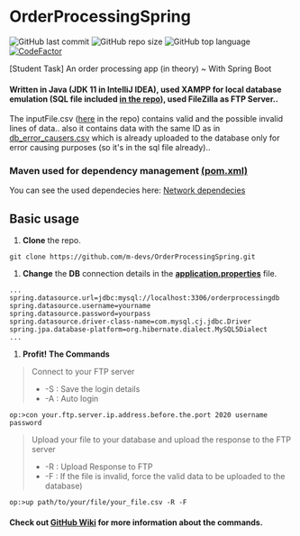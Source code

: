 # OrderProcessingSpring
![GitHub last commit](https://img.shields.io/github/last-commit/m-devs/OrderProcessingSpring?color=%23dc143c) ![GitHub repo size](https://img.shields.io/github/repo-size/m-devs/OrderProcessingSpring?color=%23dc155d) ![GitHub top language](https://img.shields.io/github/languages/top/m-devs/OrderProcessingSpring?color=%23dc151b) [![CodeFactor](https://www.codefactor.io/repository/github/m-devs/orderprocessingspring/badge)](https://www.codefactor.io/repository/github/m-devs/orderprocessingspring)

[Student Task] An order processing app (in theory) ~ With Spring Boot

#### Written in Java (JDK 11 in IntelliJ IDEA), used XAMPP for local database emulation (SQL file included [in the repo](https://github.com/m-devs/OrderProcessingSpring/blob/master/orderprocessingdb.sql)), used FileZilla as FTP Server..

The inputFile.csv ([here](https://github.com/m-devs/OrderProcessingSpring/blob/master/inputFile.csv) in the repo) contains valid and the possible invalid lines of data.. also it contains data with the same ID as in [db_error_causers.csv](https://github.com/m-devs/OrderProcessingSpring/blob/master/db_error_causers.csv) which is already uploaded to the database only for error causing purposes (so it's in the sql file already)..

### Maven used for dependency management [(pom.xml)](https://github.com/m-devs/OrderProcessingSpring/blob/master/pom.xml)
You can see the used dependecies here: [Network dependecies](https://github.com/m-devs/OrderProcessingSpring/network/dependencies)

## Basic usage

1. **Clone** the repo.
```Git
git clone https://github.com/m-devs/OrderProcessingSpring.git
```
1. **Change** the **DB** connection details in the **[application.properties](https://github.com/m-devs/OrderProcessingSpring/blob/master/src/main/resources/application.properties)** file.
```Properties
...
spring.datasource.url=jdbc:mysql://localhost:3306/orderprocessingdb
spring.datasource.username=yourname
spring.datasource.password=yourpass
spring.datasource.driver-class-name=com.mysql.cj.jdbc.Driver
spring.jpa.database-platform=org.hibernate.dialect.MySQL5Dialect
...
```
1. **Profit!**
**The Commands**
> Connect to your FTP server
>  * -S : Save the login details
>  * -A : Auto login
 ```CLI
 op:>con your.ftp.server.ip.address.before.the.port 2020 username password
 ```
>  Upload your file to your database and upload the response to the FTP server
>  * -R : Upload Response to FTP
>  * -F : If the file is invalid, force the valid data to be uploaded to the database)
 ```CLI
 op:>up path/to/your/file/your_file.csv -R -F
 ```

#### Check out [GitHub Wiki](https://github.com/m-devs/OrderProcessingSpring/wiki) for more information about the commands.
